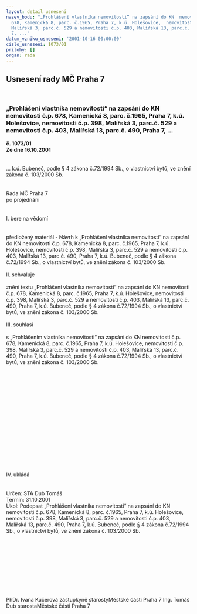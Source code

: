 ```yaml
---
layout: detail_usneseni
nazev_bodu: "„Prohlášení vlastníka nemovitosti“ na zapsání do KN  nemovitosti č.p.
  678, Kamenická 8, parc. č.1965, Praha 7, k.ú. Holešovice,  nemovitosti č.p. 398,
  Malířská 3, parc.č. 529 a nemovitosti č.p. 403, Malířská 13, parc.č. 490, Praha
  7, ..."
datum_vzniku_usneseni: '2001-10-16 00:00:00'
cislo_usneseni: 1073/01
prilohy: []
organ: rada
---
```

<div id="ucUsn_pList" class="usn">
	<span><h2>Usnesení rady MČ Praha 7 </h2>
<br></span><div class="standBody">
<span><h3>„Prohlášení vlastníka nemovitosti“ na zapsání do KN  nemovitosti č.p. 678, Kamenická 8, parc. č.1965, Praha 7, k.ú. Holešovice,  nemovitosti č.p. 398, Malířská 3, parc.č. 529 a nemovitosti č.p. 403, Malířská 13, parc.č. 490, Praha 7, ...</h3></span><div class="center">
		<strong>č. 1073/01</strong><br>
	</div>
<div class="center">
		<strong>Ze dne 16.10.2001</strong><br><br>
	</div>
<br>... k.ú. Bubeneč,  podle § 4 zákona č.72/1994 Sb., o vlastnictví bytů, ve znění zákona č. 103/2000 Sb.<br><br><br>Rada MČ Praha 7<br>po projednání<br><br><br>I.	bere na vědomí<br><br> <br>předložený materiál - Návrh k „Prohlášení vlastníka nemovitosti“ na zapsání do KN  nemovitosti č.p. 678, Kamenická 8, parc. č.1965, Praha 7, k.ú. Holešovice,  nemovitosti č.p. 398, Malířská 3, parc.č. 529 a nemovitosti č.p. 403, Malířská 13, parc.č. 490, Praha 7, k.ú. Bubeneč,  podle § 4 zákona č.72/1994 Sb., o vlastnictví bytů, ve znění zákona č. 103/2000 Sb.<br><br>II.	schvaluje <br><br>znění textu  „Prohlášení vlastníka nemovitosti“ na zapsání do KN  nemovitosti č.p. 678, Kamenická 8, parc. č.1965, Praha 7, k.ú. Holešovice,  nemovitosti č.p. 398, Malířská 3, parc.č. 529 a nemovitosti č.p. 403, Malířská 13, parc.č. 490, Praha 7, k.ú. Bubeneč,  podle § 4 zákona č.72/1994 Sb., o vlastnictví bytů, ve znění zákona č. 103/2000 Sb. <br><br>III.	souhlasí <br><br>s  „Prohlášením vlastníka nemovitosti“ na zapsání do KN  nemovitosti č.p. 678, Kamenická 8, parc. č.1965, Praha 7, k.ú. Holešovice,  nemovitosti č.p. 398, Malířská 3, parc.č. 529 a nemovitosti č.p. 403, Malířská 13, parc.č. 490, Praha 7, k.ú. Bubeneč,  podle § 4 zákona č.72/1994 Sb., o vlastnictví bytů, ve znění zákona č. 103/2000 Sb.<br><br><br><br><br><br><br><br><br><br><br><br><br><br><br><br><br> <br>IV.	ukládá <br><br> <br>Určen:		STA Dub Tomáš<br>Termín: 31.10.2001<br>Úkol:	Podepsat   „Prohlášení vlastníka nemovitosti“ na zapsání do KN  nemovitosti č.p. 678, Kamenická 8, parc. č.1965, Praha 7, k.ú. Holešovice,  nemovitosti č.p. 398, Malířská 3, parc.č. 529 a nemovitosti č.p. 403, Malířská 13, parc.č. 490, Praha 7, k.ú. Bubeneč,  podle § 4 zákona č.72/1994 Sb., o vlastnictví bytů, ve znění zákona č. 103/2000 Sb.<br> <br><br><br><br><br><br><br><br> <br>	<br>PhDr. Ivana Kučerová zástupkyně starostyMěstské části Praha 7	Ing. Tomáš Dub starostaMěstské části Praha 7<br>	<br><br>
</div>
</div>